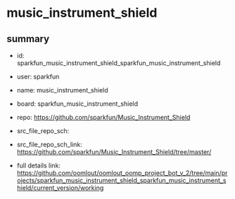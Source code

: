 # music_instrument_shield
 
## summary 
* id: sparkfun_music_instrument_shield_sparkfun_music_instrument_shield
* user: sparkfun
* name: music_instrument_shield
* board: sparkfun_music_instrument_shield
* repo: https://github.com/sparkfun/Music_Instrument_Shield



* src_file_repo_sch: 
* src_file_repo_sch_link: https://github.com/sparkfun/Music_Instrument_Shield/tree/master/
* full details link: https://github.com/oomlout/oomlout_oomp_project_bot_v_2/tree/main/projects/sparkfun_music_instrument_shield_sparkfun_music_instrument_shield/current_version/working  







